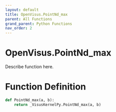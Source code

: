 ```yaml
---
layout: default
title: OpenVisus.PointNd_max
parent: All Functions
grand_parent: Python Functions
nav_order: 2
---
```


# OpenVisus.PointNd_max

Describe function here.

# Function Definition

```python
def PointNd_max(a, b):
    return _VisusKernelPy.PointNd_max(a, b)
```